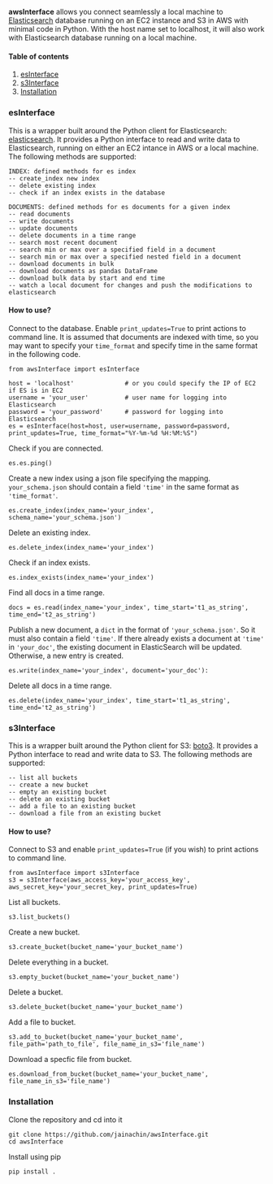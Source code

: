 **awsInterface** allows you connect seamlessly a local machine to [Elasticsearch](https://www.elastic.co/) database running on an EC2 instance and S3 in AWS with minimal code in Python. With the host name set to localhost, it will also work with Elasticsearch database running on a local machine.

#### Table of contents
1. [esInterface](https://github.com/jainachin/awsInterface#esinterface)
2. [s3Interface](https://github.com/jainachin/awsInterface#s3interface)
3. [Installation](https://github.com/jainachin/awsInterface#installation)


### esInterface

This is a wrapper built around the Python client for Elasticsearch: [elasticsearch](https://elasticsearch-py.readthedocs.io/en/master/). It provides a Python interface to read and write data to Elasticsearch, running on either an EC2 intance in AWS or a local machine. The following methods are supported:

    INDEX: defined methods for es index
    -- create_index new index
    -- delete existing index
    -- check if an index exists in the database

    DOCUMENTS: defined methods for es documents for a given index
    -- read documents
    -- write documents
    -- update documents
    -- delete documents in a time range
    -- search most recent document
    -- search min or max over a specified field in a document
    -- search min or max over a specified nested field in a document
    -- download documents in bulk
    -- download documents as pandas DataFrame
    -- download bulk data by start and end time
    -- watch a local document for changes and push the modifications to elasticsearch

#### How to use?

Connect to the database. Enable `print_updates=True` to print actions to command line. It is assumed that documents are indexed with time, so you may want to specify your `time_format` and specify time in the same format in the following code.
```
from awsInterface import esInterface

host = 'localhost'				# or you could specify the IP of EC2 if ES is in EC2
username = 'your_user'			# user name for logging into Elasticsearch
password = 'your_password'		# password for logging into Elasticsearch
es = esInterface(host=host, user=username, password=password, print_updates=True, time_format="%Y-%m-%d %H:%M:%S")
```

Check if you are connected.
```
es.es.ping()
```

Create a new index using a json file specifying the mapping. `your_schema.json` should contain a field `'time'` in the same format as `'time_format'`.
```
es.create_index(index_name='your_index', schema_name='your_schema.json')
```

Delete an existing index.
```
es.delete_index(index_name='your_index')
```

Check if an index exists.
```
es.index_exists(index_name='your_index')

```

Find all docs in a time range.
```
docs = es.read(index_name='your_index', time_start='t1_as_string', time_end='t2_as_string')
```

Publish a new document, a `dict` in the format of `'your_schema.json'`. So it must also contain a field `'time'`. If there already exists a document at `'time'` in `'your_doc'`, the existing document in ElasticSearch will be updated. Otherwise, a new entry is created.

```
es.write(index_name='your_index', document='your_doc'):
```

Delete all docs in a time range.
```
es.delete(index_name='your_index', time_start='t1_as_string', time_end='t2_as_string')
```

### s3Interface

This is a wrapper built around the Python client for S3: [boto3](https://boto3.amazonaws.com/v1/documentation/api/latest/index.html). It provides a Python interface to read and write data to S3. The following methods are supported:

    -- list all buckets
    -- create a new bucket
    -- empty an existing bucket
    -- delete an existing bucket
    -- add a file to an existing bucket
    -- download a file from an existing bucket

#### How to use?
Connect to S3 and enable `print_updates=True` (if you wish) to print actions to command line.
```
from awsInterface import s3Interface
s3 = s3Interface(aws_access_key='your_access_key', aws_secret_key='your_secret_key, print_updates=True)
```

List all buckets.
```
s3.list_buckets()
```

Create a new bucket.
```
s3.create_bucket(bucket_name='your_bucket_name')
```

Delete everything in a bucket.
```
s3.empty_bucket(bucket_name='your_bucket_name')
```

Delete a bucket.
```
s3.delete_bucket(bucket_name='your_bucket_name')
```

Add a file to bucket.
```
s3.add_to_bucket(bucket_name='your_bucket_name', file_path='path_to_file', file_name_in_s3='file_name')
```

Download a specfic file from bucket.
```
es.download_from_bucket(bucket_name='your_bucket_name', file_name_in_s3='file_name')
```

### Installation

Clone the repository and cd into it
```
git clone https://github.com/jainachin/awsInterface.git
cd awsInterface
```
Install using pip
```
pip install .
```
